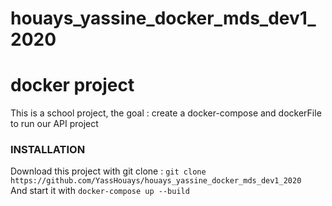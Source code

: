 # houays_yassine_docker_mds_dev1_2020
# docker project
This is a school project, the goal : create a docker-compose and dockerFile to run our API project
### INSTALLATION
Download this project with git clone : ``` git clone https://github.com/YassHouays/houays_yassine_docker_mds_dev1_2020 ``` </Br>
And start it with ``` docker-compose up --build  ```

